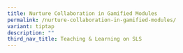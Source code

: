 ```yaml
---
title: Nurture Collaboration in Gamified Modules
permalink: /nurture-collaboration-in-gamified-modules/
variant: tiptap
description: ""
third_nav_title: Teaching & Learning on SLS
---
```

